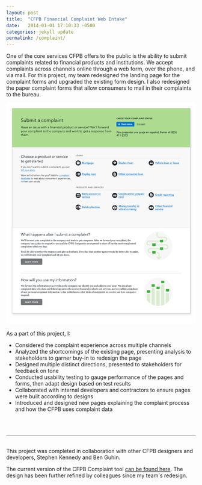 ```yaml
---
layout: post
title:  "CFPB Financial Complaint Web Intake"
date:   2014-01-01 17:10:33 -0500
categories: jekyll update
permalink: /complaint/
---
```


One of the core services CFPB offers to the public is the ability to submit complaints related to financial products and institutions. We accept complaints across channels online through a web form, over the phone, and via mail. For this project, my team redesigned the landing page for the complaint forms and upgraded the existing form design. I also redesigned the paper complaint forms that allow consumers to mail in their complaints to the bureau. 

![Complaint Landing Page Design](/img/complaint/complaint-landing.png)

As a part of this project, I:
* Considered the complaint experience across multiple channels
* Analyzed the shortcomings of the existing page, presenting analysis to stakeholders to garner buy-in to redesign the page
* Designed multiple distinct directions, presented to stakeholders for feedback on tone
* Conducted usability testing to gauge performance of the pages and forms, then adapt design based on test results
* Collaborated with internal developers and contractors to ensure pages were built according to designs
* Introduced and designed new pages explaining the complaint process and how the CFPB uses complaint data

<br><br>
<hr>
<br>
This project was completed in collaboration with other CFPB designers and developers, Stephen Kennedy and Ben Guhin. 

The current version of the CFPB Complaint tool [can be found here](http://www.consumerfinance.gov/complaint). The design has been further refined by colleagues since my team's redesign.
